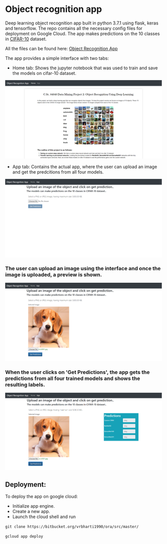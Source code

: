 # Object recognition app
Deep learning object recognition app built in python 3.7.1 using flask, keras and tensorflow. The repo contains all the necessary config files for deployment on Google Cloud. The app makes predictions on the 10 classes in [CIFAR-10](https://www.cs.toronto.edu/~kriz/cifar.html) dataset.

All the files can be found here: [Object Recognition App](https://bitbucket.org/vrbharti1990/ora/src/master/)

The app provides a simple interface with two tabs: 
* Home tab: Shows the jupyter notebook that was used to train and save the models on cifar-10 dataset.

![](snap.png)
* App tab: Contains the actual app, where the user can upload an image and get the predcitions from all four models.

![](snap2.png)

### The user can upload an image using the interface and once the image is uploaded, a preview is shown.

![](snap3.png)

### When the user clicks on 'Get Predictions', the app gets the predictions from all four trained models and shows the resulting labels.

![](snap4.png)

## Deployment:
To deploy the app on google cloud:
* Initialize app engine.
* Create a new app.
* Launch the cloud shell and run

`git clone https://bitbucket.org/vrbharti1990/ora/src/master/`

`gcloud app deploy`
